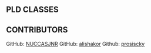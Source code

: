 ## PLD CLASSES

## CONTRIBUTORS

GitHub: [NUCCASJNR](https://github.com/NUCCASJNR)
GitHub: [alishakor](https://github.com/alishakor)
Github: [prosiscky](https://github.com/prosiscky)

